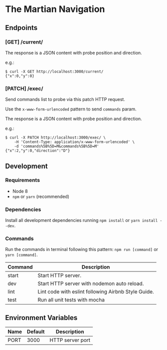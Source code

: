 # The Martian Navigation

## Endpoints

### [GET] /current/

The response is a JSON content with probe position and direction.

e.g.:

```
$ curl -X GET http://localhost:3000/current/
{"x":0,"y":0}
```

### [PATCH] /exec/

Send commands list to probe via this patch HTTP request.

Use the `x-www-form-urlencoded` pattern to send `commands` param.

The response is a JSON content with probe position and direction.

e.g.:

```
$ curl -X PATCH http://localhost:3000/exec/ \
    -H 'Content-Type: application/x-www-form-urlencoded' \
    -d 'commands%5B%5D=M&commands%5B%5D=M'
{"x":2,"y":0,"direction":"D"}
```

## Development

### Requirements

- Node 8
- `npm` or `yarn` (recommended)

### Dependencies

Install all development dependencies running `npm install` or `yarn install --dev`.

### Commands

Run the commands in terminal following this pattern: `npm run [command]` or `yarn [command]`.

| Command | Description |
|---|---|
| start | Start HTTP server. |
| dev | Start HTTP server with nodemon auto reload. |
| lint | Lint code with eslint following Airbnb Style Guide. |
| test | Run all unit tests with mocha |

## Environment Variables

| Name | Default | Description |
|---|---|---|
| PORT | 3000 | HTTP server port |
